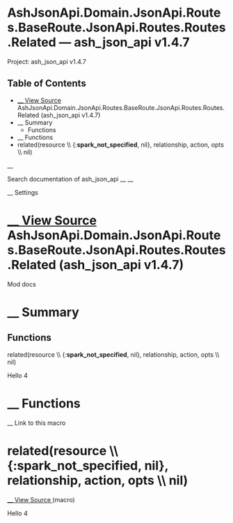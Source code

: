 # AshJsonApi.Domain.JsonApi.Routes.BaseRoute.JsonApi.Routes.Routes.Related — ash_json_api v1.4.7

Project: ash_json_api v1.4.7

## Table of Contents

- [ __ View Source ](external_link) AshJsonApi.Domain.JsonApi.Routes.BaseRoute.JsonApi.Routes.Routes.Related (ash_json_api v1.4.7)
- __ Summary
  - Functions
- __ Functions
- related(resource \\\ {:__spark_not_specified__, nil}, relationship, action, opts \\\ nil)

__

Search documentation of ash_json_api __ __

__ Settings

#  [ __ View Source ](external_link) AshJsonApi.Domain.JsonApi.Routes.BaseRoute.JsonApi.Routes.Routes.Related (ash_json_api v1.4.7)

Mod docs

#  __ Summary

##  Functions

related(resource \\\ {:__spark_not_specified__, nil}, relationship, action, opts \\\ nil)

Hello 4

#  __ Functions

__ Link to this macro

# related(resource \\\ {:__spark_not_specified__, nil}, relationship, action, opts \\\ nil)

[ __ View Source ](external_link) (macro)

Hello 4

